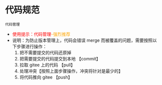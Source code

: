 # 代码规范


```
代码管理
```
- <span style="color:red">使用提示：代码管理</span><span style="color:orange">-强烈推荐</span>
- 说明：为防止版本管理上，代码会错误  merge 而被覆盖的问题，需要按照以下步骤进行操作：
    1. 把不需要提交的代码还原掉
    2. 把需要提交的代码提交到本地 【commit】
    3. 拉取 gitee 上的代码 【pull】
    4. 处理冲突【按照上面步骤操作，冲突将针对是最少的】
    5. 将代码推向 gitee 【push】


